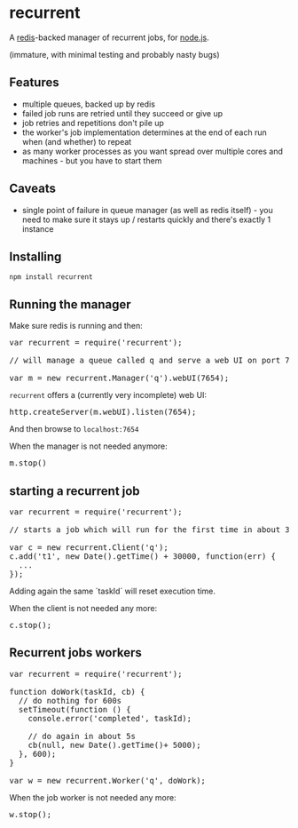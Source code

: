 recurrent
=========

A [redis](http://redis.io)-backed manager of recurrent jobs, for [node.js](http://nodejs.org).

(immature, with minimal testing and probably nasty bugs)

Features
--------

* multiple queues, backed up by redis
* failed job runs are retried until they succeed or give up
* job retries and repetitions don't pile up
* the worker's job implementation determines at the end of each run when (and whether) to repeat
* as many worker processes as you want spread over multiple cores and machines - but you have to start them

Caveats
-------

* single point of failure in queue manager (as well as redis itself) - you need to make sure it stays up / restarts quickly and there's exactly 1 instance

Installing
----------

`npm install recurrent`

Running the manager
-------------------

Make sure redis is running and then:

<pre>
var recurrent = require('recurrent');

// will manage a queue called q and serve a web UI on port 7654

var m = new recurrent.Manager('q').webUI(7654);
</pre>

`recurrent` offers a (currently very incomplete) web UI:

<pre>
http.createServer(m.webUI).listen(7654);
</pre>

And then browse to `localhost:7654`

When the manager is not needed anymore:

<pre>
m.stop()
</pre>

starting a recurrent job
------------------------

<pre>
var recurrent = require('recurrent');

// starts a job which will run for the first time in about 30s

var c = new recurrent.Client('q');
c.add('t1', new Date().getTime() + 30000, function(err) {
  ...
});
</pre>

Adding again the same ´taskId´ will reset execution time.

When the client is not needed any more:

<pre>
c.stop();
</pre>

Recurrent jobs workers
----------------------

<pre>
var recurrent = require('recurrent');

function doWork(taskId, cb) {
  // do nothing for 600s
  setTimeout(function () {
    console.error('completed', taskId);

    // do again in about 5s
    cb(null, new Date().getTime()+ 5000);
  }, 600);
}

var w = new recurrent.Worker('q', doWork);
</pre>

When the job worker is not needed any more:

<pre>
w.stop();
</pre>

